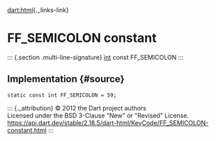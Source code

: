 [dart:html](../../dart-html/dart-html-library){._links-link}

FF\_SEMICOLON constant
======================

::: {.section .multi-line-signature}
[int](../../dart-core/int-class) const FF\_SEMICOLON
:::

Implementation {#source}
--------------

``` {.language-dart data-language="dart"}
static const int FF_SEMICOLON = 59;
```

::: {._attribution}
© 2012 the Dart project authors\
Licensed under the BSD 3-Clause \"New\" or \"Revised\" License.\
<https://api.dart.dev/stable/2.18.5/dart-html/KeyCode/FF_SEMICOLON-constant.html>
:::
